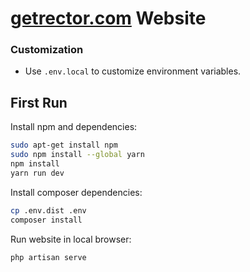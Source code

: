 # [getrector.com](https://getrector.com) Website

### Customization

- Use `.env.local` to customize environment variables.

## First Run

Install npm and dependencies:

```bash
sudo apt-get install npm
sudo npm install --global yarn
npm install
yarn run dev
```

Install composer dependencies:

```bash
cp .env.dist .env
composer install
```

Run website in local browser:

```bash
php artisan serve
```
